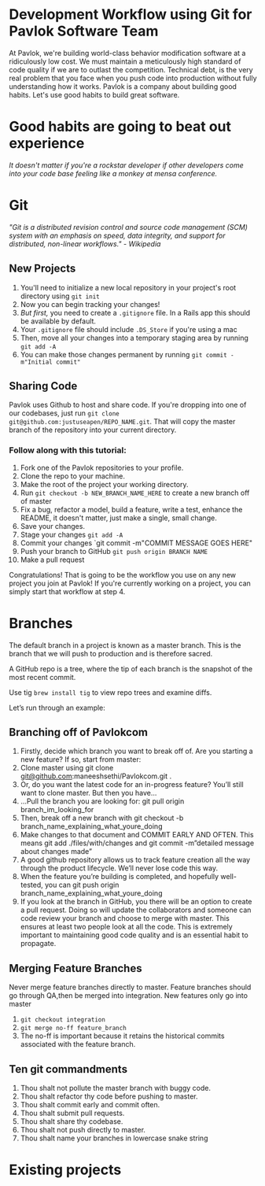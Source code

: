 Development Workflow using Git for Pavlok Software Team
=======================================================

At Pavlok, we're building world-class behavior modification software at a ridiculously low cost. We must maintain a meticulously high standard of code quality if we are to outlast the competition. Technical debt, is the very real problem that you face when you push code into production without fully understanding how it works. Pavlok is a company about building good habits. Let's use good habits to build great software.

# Good habits are going to beat out experience

*It doesn't matter if you're a rockstar developer if other developers come into your code base feeling like a monkey at mensa conference.*

Git
===
*"Git is a distributed revision control and source code management (SCM) system with an emphasis on speed, data integrity, and support for distributed, non-linear workflows."*
*- Wikipedia*

## New Projects
1. You'll need to initialize a new local repository in your project's root directory using `git init`
2. Now you can begin tracking your changes!
3. *But first,* you need to create a `.gitignore` file. In a Rails app this should be available by default.
4. Your `.gitignore` file should include `.DS_Store` if you're using a mac
5. Then, move all your changes into a temporary staging area by running `git add -A`
6. You can make those changes permanent by running `git commit -m"Initial commit"`

## Sharing Code
Pavlok uses Github to host and share code. If you're dropping into one of our codebases, just run `git clone git@github.com:justuseapen/REPO_NAME.git`. That will copy the master branch of the repository into your current directory.

### Follow along with this tutorial:
1. Fork one of the Pavlok repositories to your profile.
2. Clone the repo to your machine.
3. Make the root of the project your working directory.
4. Run `git checkout -b NEW_BRANCH_NAME_HERE` to create a new branch off of master
5. Fix a bug, refactor a model, build a feature, write a test, enhance the README, it doesn't matter, just make a single, small change.
6. Save your changes.
7. Stage your changes `git add -A`
8. Commit your changes `git commit -m"COMMIT MESSAGE GOES HERE"
9. Push your branch to GitHub `git push origin BRANCH NAME`
10. Make a pull request

Congratulations! That is going to be the workflow you use on any new project you join at Pavlok! If you're currently working on a project, you can simply start that workflow at step 4.

# Branches
The default branch in a project is known as a master branch. This is the branch that we will push to production and is therefore sacred.

A GitHub repo is a tree, where the tip of each branch is the snapshot of the most recent commit.

Use tig `brew install tig` to view repo trees and examine diffs.

Let’s run through an example:

## Branching off of Pavlokcom
1. Firstly, decide which branch you want to break off of. Are you starting a new feature? If so, start from master:
2. Clone master using git clone git@github.com:maneeshsethi/Pavlokcom.git .
3. Or, do you want the latest code for an in-progress feature? You’ll still want to clone master. But then you have…
4. …Pull the branch you are looking for: git pull origin branch_im_looking_for
5. Then, break off a new branch with git checkout -b branch_name_explaining_what_youre_doing
6. Make changes to that document and COMMIT EARLY AND OFTEN. This means git add ./files/with/changes and git commit -m”detailed message about changes made”
7. A good github repository allows us to track feature creation all the way through the product lifecycle. We’ll never lose code this way.
8. When the feature you’re building is completed, and hopefully well-tested, you can git push origin branch_name_explaining_what_youre_doing
9. If you look at the branch in GitHub, you there will be an option to create a pull request. Doing so will update the collaborators and someone can code review your branch and choose to merge with master. This ensures at least two people look at all the code. This is extremely important to maintaining good code quality and is an essential habit to propagate.

## Merging Feature Branches
Never merge feature branches directly to master. Feature branches should go through QA,then be merged into integration. New features only go into master
1. `git checkout integration`
2. `git merge no-ff feature_branch`
3. The no-ff is important because it retains the historical commits associated with the feature branch.


## Ten git commandments
1. Thou shalt not pollute the master branch with buggy code.
2. Thou shalt refactor thy code before pushing to master.
3. Thou shalt commit early and commit often.
4. Thou shalt submit pull requests.
5. Thou shalt share thy codebase.
6. Thou shalt not push directly to master.
7. Thou shalt name your branches in lowercase snake string

# Existing projects
